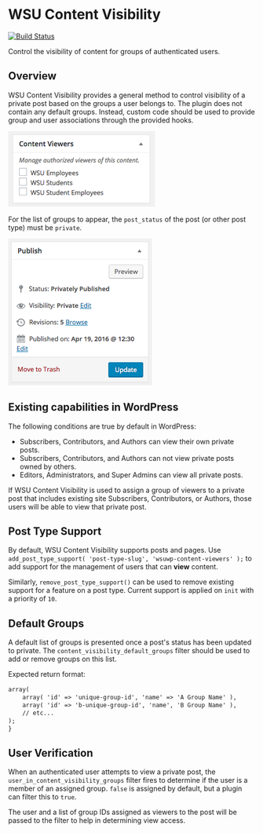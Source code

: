 # WSU Content Visibility

[![Build Status](https://travis-ci.org/washingtonstateuniversity/WSUWP-Content-Visibility.svg?branch=master)](https://travis-ci.org/washingtonstateuniversity/WSUWP-Content-Visibility)

Control the visibility of content for groups of authenticated users.

## Overview

WSU Content Visibility provides a general method to control visibility of a private post based on the groups a user belongs to. The plugin does not contain any default groups. Instead, custom code should be used to provide group and user associations through the provided hooks.

![](assets/screenshot-001.png)

For the list of groups to appear, the `post_status` of the post (or other post type) must be `private`.

![](assets/screenshot-002.png)

## Existing capabilities in WordPress

The following conditions are true by default in WordPress:

* Subscribers, Contributors, and Authors can view their own private posts.
* Subscribers, Contributors, and Authors can not view private posts owned by others.
* Editors, Administrators, and Super Admins can view all private posts.

If WSU Content Visibility is used to assign a group of viewers to a private post that includes existing site Subscribers, Contributors, or Authors, those users will be able to view that private post.

## Post Type Support

By default, WSU Content Visibility supports posts and pages. Use `add_post_type_support( 'post-type-slug', 'wsuwp-content-viewers' );` to add support for the management of users that can **view** content.

Similarly, `remove_post_type_support()` can be used to remove existing support for a feature on a post type. Current support is applied on `init` with a priority of `10`.

## Default Groups

A default list of groups is presented once a post's status has been updated to private. The `content_visibility_default_groups` filter should be used to add or remove groups on this list.

Expected return format:

```
array(
    array( 'id' => 'unique-group-id', 'name' => 'A Group Name' ),
    array( 'id' => 'b-unique-group-id', 'name', 'B Group Name' ),
    // etc...
);
}
```

## User Verification

When an authenticated user attempts to view a private post, the `user_in_content_visibility_groups` filter fires to determine if the user is a member of an assigned group. `false` is assigned by default, but a plugin can filter this to `true`.

The user and a list of group IDs assigned as viewers to the post will be passed to the filter to help in determining view access.
